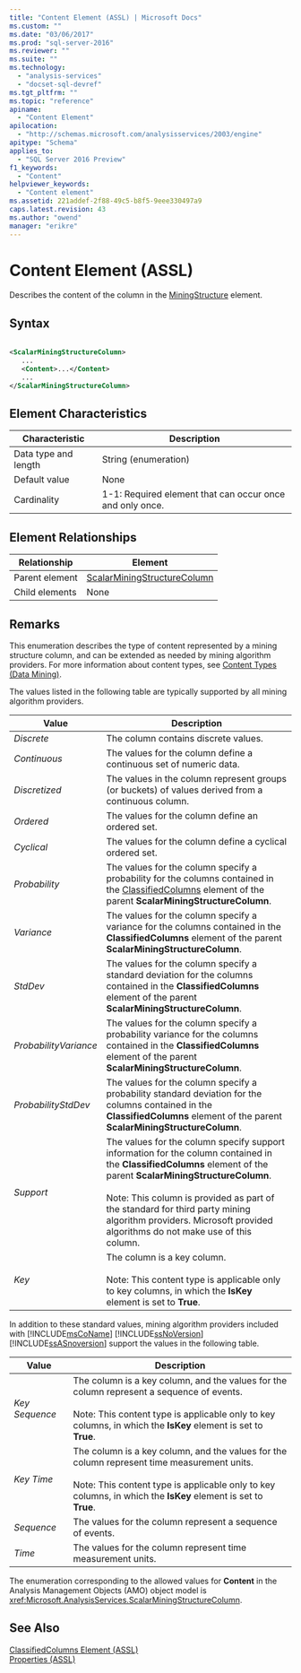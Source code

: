 ```yaml
---
title: "Content Element (ASSL) | Microsoft Docs"
ms.custom: ""
ms.date: "03/06/2017"
ms.prod: "sql-server-2016"
ms.reviewer: ""
ms.suite: ""
ms.technology: 
  - "analysis-services"
  - "docset-sql-devref"
ms.tgt_pltfrm: ""
ms.topic: "reference"
apiname: 
  - "Content Element"
apilocation: 
  - "http://schemas.microsoft.com/analysisservices/2003/engine"
apitype: "Schema"
applies_to: 
  - "SQL Server 2016 Preview"
f1_keywords: 
  - "Content"
helpviewer_keywords: 
  - "Content element"
ms.assetid: 221addef-2f88-49c5-b8f5-9eee330497a9
caps.latest.revision: 43
ms.author: "owend"
manager: "erikre"
---
```

# Content Element (ASSL)
  Describes the content of the column in the [MiningStructure](../../../analysis-services/scripting/objects/miningstructure-element-assl.md) element.  
  
## Syntax  
  
```xml  
  
<ScalarMiningStructureColumn>  
   ...  
   <Content>...</Content>  
   ...  
</ScalarMiningStructureColumn>  
```  
  
## Element Characteristics  
  
|Characteristic|Description|  
|--------------------|-----------------|  
|Data type and length|String (enumeration)|  
|Default value|None|  
|Cardinality|1-1: Required element that can occur once and only once.|  
  
## Element Relationships  
  
|Relationship|Element|  
|------------------|-------------|  
|Parent element|[ScalarMiningStructureColumn](../../../analysis-services/scripting/data-type/scalarminingstructurecolumn-data-type-assl.md)|  
|Child elements|None|  
  
## Remarks  
 This enumeration describes the type of content represented by a mining structure column, and can be extended as needed by mining algorithm providers. For more information about content types, see [Content Types &#40;Data Mining&#41;](../../../analysis-services/data-mining/content-types-data-mining.md).  
  
 The values listed in the following table are typically supported by all mining algorithm providers.  
  
|Value|Description|  
|-----------|-----------------|  
|*Discrete*|The column contains discrete values.|  
|*Continuous*|The values for the column define a continuous set of numeric data.|  
|*Discretized*|The values in the column represent groups (or buckets) of values derived from a continuous column.|  
|*Ordered*|The values for the column define an ordered set.|  
|*Cyclical*|The values for the column define a cyclical ordered set.|  
|*Probability*|The values for the column specify a probability for the columns contained in the [ClassifiedColumns](../../../analysis-services/scripting/collections/classifiedcolumns-element-assl.md) element of the parent **ScalarMiningStructureColumn**.|  
|*Variance*|The values for the column specify a variance for the columns contained in the **ClassifiedColumns** element of the parent **ScalarMiningStructureColumn**.|  
|*StdDev*|The values for the column specify a standard deviation for the columns contained in the **ClassifiedColumns** element of the parent **ScalarMiningStructureColumn**.|  
|*ProbabilityVariance*|The values for the column specify a probability variance for the columns contained in the **ClassifiedColumns** element of the parent **ScalarMiningStructureColumn**.|  
|*ProbabilityStdDev*|The values for the column specify a probability standard deviation for the columns contained in the **ClassifiedColumns** element of the parent **ScalarMiningStructureColumn**.|  
|*Support*|The values for the column specify support information for the column contained in the **ClassifiedColumns** element of the parent **ScalarMiningStructureColumn**.<br /><br /> Note: This column is provided as part of the standard for third party mining algorithm providers. Microsoft provided algorithms do not make use of this column.|  
|*Key*|The column is a key column.<br /><br /> Note: This content type is applicable only to key columns, in which the **IsKey** element is set to **True**.|  
  
 In addition to these standard values, mining algorithm providers included with [!INCLUDE[msCoName](../../../a9notintoc/includes/msconame-md.md)] [!INCLUDE[ssNoVersion](../../../a9notintoc/includes/ssnoversion-md.md)] [!INCLUDE[ssASnoversion](../../../a9notintoc/includes/ssasnoversion-md.md)] support the values in the following table.  
  
|Value|Description|  
|-----------|-----------------|  
|*Key Sequence*|The column is a key column, and the values for the column represent a sequence of events.<br /><br /> Note: This content type is applicable only to key columns, in which the **IsKey** element is set to **True**.|  
|*Key Time*|The column is a key column, and the values for the column represent time measurement units.<br /><br /> Note: This content type is applicable only to key columns, in which the **IsKey** element is set to **True**.|  
|*Sequence*|The values for the column represent a sequence of events.|  
|*Time*|The values for the column represent time measurement units.|  
  
 The enumeration corresponding to the allowed values for **Content** in the Analysis Management Objects (AMO) object model is <xref:Microsoft.AnalysisServices.ScalarMiningStructureColumn>.  
  
## See Also  
 [ClassifiedColumns Element &#40;ASSL&#41;](../../../analysis-services/scripting/collections/classifiedcolumns-element-assl.md)   
 [Properties &#40;ASSL&#41;](../../../analysis-services/scripting/properties/properties-assl.md)  
  
  